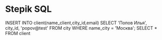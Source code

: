 # Stepik SQL


INSERT INTO client(name_client,city_id,email)
SELECT 'Попов Илья', city_id, 'popov@test'
FROM city
WHERE name_city = 'Москва';
SELECT * FROM client











































